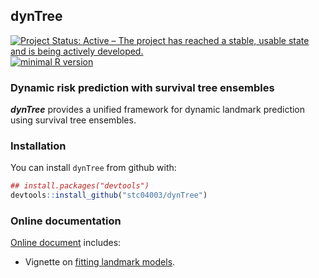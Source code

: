 
**dynTree**
-----------

[![Project Status: Active – The project has reached a stable, usable state and is being actively developed.](http://www.repostatus.org/badges/latest/active.svg)](http://www.repostatus.org/#active) [![minimal R version](https://img.shields.io/badge/R%3E%3D-3.4.0-6666ff.svg)](https://cran.r-project.org/)

### Dynamic risk prediction with survival tree ensembles

***dynTree*** provides a unified framework for dynamic landmark prediction using survival tree ensembles.

### Installation

You can install `dynTree` from github with:

``` r
## install.packages("devtools")
devtools::install_github("stc04003/dynTree")
```

### Online documentation

[Online document](http://www.sychiou.com/dyntree/) includes:

-   Vignette on [fitting landmark models](http://www.sychiou.com/dyntree/articles/dynTree-sims.html).
